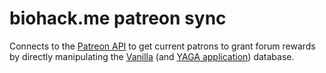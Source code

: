 # biohack.me patreon sync

Connects to the [Patreon API](https://github.com/Patreon/patreon-ruby) to get current patrons to grant forum rewards by directly manipulating the [Vanilla](https://github.com/biohack-me/vanilla) (and [YAGA application](https://github.com/biohack-me/Application-Yaga)) database.